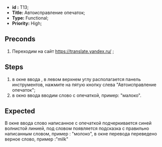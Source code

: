  - **id :** T13;
 - **Title:** Автоисправление опечаток;
 - **Type:** Functional;
 - **Priority:** High;

## Preconds

1. Переходим на сайт https://translate.yandex.ru/ ;	

## Steps

 1. в окне ввода , в левом верхнем углу располагается панель инструментов, нажмите на пятую кнопку слева "Автоисправление опечаток";
 2. в окно ввода вводим слово с опечаткой, пример: "малоко".
 
## Expected
  
  В окне ввода слово написанное с опечаткой подчеркивается синей волнистой линией, под словом появляется подсказка с правильно написанным словом, пример : "молоко", в окне перевода переведено верное слово, пример :"milk"